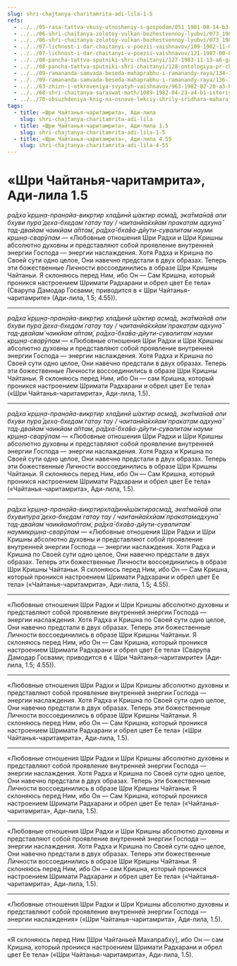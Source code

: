 ```yaml
---
slug: shri-chajtanya-charitamrita-adi-lila-1-5
refs:
  - ../../05-rasa-tattva-vkusy-otnosheniy-s-gospodom/051_1981-08-14-b3-c1_sridharmj_madhura-rasa-iznachalnaja_i_osnovopolagajushhaja.md
  - ../../06-shri-chaitanya-zolotoy-vulkan-bozhestvennoy-lyubvi/073_1983-01-14_sridharmj_sanyasa_mahaprabhu_part1.md
  - ../../06-shri-chaitanya-zolotoy-vulkan-bozhestvennoy-lyubvi/073_1983-01-14_sridharmj_sanyasa_mahaprabhu_part1.md
  - ../../07-lichnost-i-dar-chaitanyi-v-poezii-vaishnavov/109-1982-11-07-c8-d1-lichnost-shri-chajtani-v-poezii-svarpupa-damodara-vrindavana-dasa-thakura-i-shridhara-maharadzha.md
  - ../../07-lichnost-i-dar-chaitanyi-v-poezii-vaishnavov/121-1987-00-00-a1-obyasnenie-shloki-krishna-lila-amrita-sara.md
  - ../../08-pancha-tattva-sputniki-shri-chaitanyi/127-1983-11-13-a6-gadadhar-das-i-gadadhar-pandit-siyanie-i-serdtse.md
  - ../../08-pancha-tattva-sputniki-shri-chaitanyi/128-ontologiya-pr-ch-5-10-bogatstvo-gadadhara-pandita.md
  - ../../09-ramananda-samvada-beseda-mahaprabhu-i-ramanandy-raya/134-1982-05-13-b-c1-c3-ramananda-samvada-beseda-mahaprabhu-i-ramanady-raya.md
  - ../../09-ramananda-samvada-beseda-mahaprabhu-i-ramanandy-raya/136-1982-01-11-a1-obyasnenie-poemy-ramanandy-raya-i-pesni-mahaprabhu-pered-dzhagannathom.md
  - ../../63-zhizn-i-otkroveniya-svyatyh-vaishnavov/963-1982-02-20-a3-b1-svananda-sukhanda-kundzha-vechnaya-obitel-bhaktivinoda-thakura.md
  - ../../68-shri-chaitanya-saraswat-math/1089-1982-04-23-a4-b1-istoriya-i-ontologiya-bozhestv-shri-chajtanya-sarasvat-matha.md
  - ../../70-obsuzhdeniya-knig-na-osnove-lekciy-shrily-sridhara-maharaja/1114-1983-03-28-gosvami-maharadzh-prezentuet-shridharu-maharadzhu-knigu-poisk-shri-krishny.md
tags:
  - title: «Шри Чайтанья-чаритамрита», Ади-лила
    slug: shri-chajtanya-charitamrita-adi-lila
  - title: «Шри Чайтанья-чаритамрита», Ади-лила 1.5
    slug: shri-chajtanya-charitamrita-adi-lila-1-5
  - title: «Шри Чайтанья-чаритамрита», Ади-лила 4.55
    slug: shri-chajtanya-charitamrita-adi-lila-4-55
---
```


# «Шри Чайтанья-чаритамрита», Ади-лила 1.5

*ра̄дха̄ кр̣ш̣н̣а-пран̣айа-викр̣тир хла̄динӣ ш́актир асма̄д, эка̄тма̄на̄в апи бхуви пура̄ деха-бхедам̇ гатау тау / чаитанйа̄кхйам̇ пракат̣ам адхуна̄ тад-двайам̇ чаикйам а̄птам̇, ра̄дха̄-бха̄ва-дйути-сувалитам̇ науми кр̣ш̣н̣а-сварӯпам* — «Любовные отношения Шри Радхи и Шри Кришны абсолютно духовны и представляют собой проявление внутренней энергии Господа — энергии наслаждения. Хотя Радха и Кришна по Своей сути одно целое, Они навечно предстали в двух образах. Теперь эти божественные Личности воссоединились в образе Шри Кришны Чайтаньи. Я склоняюсь перед Ним, ибо Он — Сам Кришна, который проникся настроением Шримати Радхарани и обрел цвет Ее тела» (Сварупа Дамодар Госвами; приводится в « Шри Чайтанья-чаритамрите» (Ади-лила, 1.5; 4.55)).

---

*ра̄дха̄ кр̣ш̣н̣а-пран̣айа-викр̣тир хла̄динӣ ш́актир асма̄д, эка̄тма̄на̄в апи бхуви пура̄ деха-бхедам̇ гатау тау / чаитанйа̄кхйам̇ пракат̣ам адхуна̄ тад-двайам̇ чаикйам а̄птам̇, ра̄дха̄-бха̄ва-дйути-сувалитам̇ науми кр̣ш̣н̣а-сварӯпам* — «Любовные отношения Шри Радхи и Шри Кришны абсолютно духовны и представляют собой проявление внутренней энергии Господа — энергии наслаждения. Хотя Радха и Кришна по Своей сути одно целое, Они навечно предстали в двух образах. Теперь эти божественные Личности воссоединились в образе Шри Кришны Чайтаньи. Я склоняюсь перед Ним, ибо Он — сам Кришна, который проникся настроением Шримати Радхарани и обрел цвет Ее тела» («Шри Чайтанья-чаритамрита», Ади-лила, 1.5).

---

*ра̄дха̄ кр̣ш̣н̣а-пран̣айа-викр̣тир хла̄динӣ ш́актир асма̄д, эка̄тма̄на̄в апи бхуви пура̄ деха-бхедам̇ гатау тау / чаитанйа̄кхйам̇ пракат̣ам адхуна̄ тад-двайам̇ чаикйам а̄птам̇, ра̄дха̄-бха̄ва-дйути-сувалитам̇ науми кр̣ш̣н̣а-сварӯпам* — «Любовные отношения Шри Радхи и Шри Кришны абсолютно духовны и представляют собой проявление внутренней энергии Господа — энергии наслаждения. Хотя Радха и Кришна по Своей сути одно целое, Они навечно предстали в двух образах. Теперь эти божественные Личности воссоединились в образе Шри Кришны Чайтаньи. Я склоняюсь перед Ним, ибо Он — Сам Кришна, который проникся настроением Шримати Радхарани и обрел цвет Ее тела» («Чайтанья-чаритамрита», Ади-лила, 1.5).

---

*ра̄дха̄ кр̣ш̣н̣а-пран̣айа-викр̣тирхла̄динӣш́актирасма̄д, эка̄тма̄на̄в апи бхувипура̄ деха-бхедам̇ гатау тау / чаитанйа̄кхйам̇ пракат̣амадхуна̄ тад-двайам̇ чаикйама̄птам̇, ра̄дха̄-бха̄ва-дйути-сувалитам̇ наумикр̣ш̣н̣а-сварӯпам* — «Любовные отношения Шри Радхи и Шри Кришны абсолютно духовны и представляют собой проявление внутренней энергии Господа — энергии наслаждения. Хотя Радха и Кришна по Своей сути одно целое, Они навечно предстали в двух образах. Теперь эти божественные Личности воссоединились в образе Шри Кришны Чайтаньи. Я склоняюсь перед Ним, ибо Он — Сам Кришна, который проникся настроением Шримати Радхарани и обрел цвет Ее тела» («Чайтанья-чаритамрита», Ади-лила, 1.5; 4.55).

---

«Любовные отношения Шри Радхи и Шри Кришны абсолютно духовны и представляют собой проявление внутренней энергии Господа — энергии наслаждения. Хотя Радха и Кришна по Своей сути одно целое, Они навечно предстали в двух образах. Теперь эти божественные Личности воссоединились в образе Шри Кришны Чайтаньи. Я склоняюсь перед Ним, ибо Он — Сам Кришна, который проникся настроением Шримати Радхарани и обрел цвет Ее тела» (Сварупа Дамодар Госвами; приводится в « Шри Чайтанья-чаритамрите» (Ади-лила, 1.5; 4.55)).

---

«Любовные отношения Шри Радхи и Шри Кришны абсолютно духовны и представляют собой проявление внутренней энергии Господа — энергии наслаждения. Хотя Радха и Кришна по Своей сути одно целое, Они навечно предстали в двух образах. Теперь эти божественные Личности воссоединились в образе Шри Кришны Чайтаньи. Я склоняюсь перед Ним, ибо Он — Сам Кришна, который проникся настроением Шримати Радхарани и обрел цвет Ее тела» («Шри Чайтанья-чаритамрита», Ади-лила, 1.5).

---

«Любовные отношения Шри Радхи и Шри Кришны абсолютно духовны и представляют собой проявление внутренней энергии Господа — энергии наслаждения. Хотя Радха и Кришна по Своей сути одно целое, Они навечно предстали в двух образах. Теперь эти божественные Личности воссоединились в образе Шри Кришны Чайтаньи. Я склоняюсь перед Ним, ибо Он — Сам Кришна, который проникся настроением Шримати Радхарани и обрел цвет Ее тела» («Чайтанья-чаритамрита», Ади-лила, 1.5).

---

«Любовные отношения Шри Радхи и Шри Кришны абсолютно духовны и представляют собой проявление внутренней энергии Господа — энергии наслаждения. Хотя Радха и Кришна по Своей сути одно целое, Они навечно предстали в двух образах. Теперь эти божественные Личности воссоединились в образе Шри Кришны Чайтаньи. Я склоняюсь перед Ним, ибо Он — сам Кришна, который проникся настроением Шримати Радхарани и обрел цвет Ее тела» («Чайтанья-чаритамрита», Ади-лила, 1.5).

---

«Любовные отношения Шри Радхи и Шри Кришны абсолютно духовны и представляют собой проявление внутренней энергии Господа — энергии наслаждения» («Шри Чайтанья-чаритамрита», Ади-лила, 1.5).

---

«Я склоняюсь перед Ним [Шри Чайтаньей Махапрабху], ибо Он — сам Кришна, который проникся настроением Шримати Радхарани и обрел цвет Ее тела» («Шри Чайтанья-чаритамрита», Ади-лила, 1.5).
